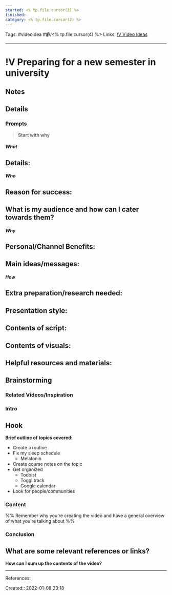 ```yaml
---
started: <% tp.file.cursor(3) %>
finished:
category: <% tp.file.cursor(2) %>
---
```

Tags: #videoidea #📹/<% tp.file.cursor(4) %>
Links: [!V Video Ideas](!V%20Video%20Ideas)
___
# !V Preparing for a new semester in university
## Notes
## Details
### Prompts
> **Start with why**
##### What
**Details:**
- 
##### Who
**Reason for success:**
- 

**What is my audience and how can I cater towards them?**
- 
##### Why
**Personal/Channel Benefits:**
- 

**Main ideas/messages:**
- 

##### How
**Extra preparation/research needed:**
- 

**Presentation style:**
- 

**Contents of script:**
- 

**Contents of visuals:**
- 

**Helpful resources and materials:**
- 

## Brainstorming
### Related Videos/Inspiration

### Intro
**Hook**
- 

**Brief outline of topics covered:**
- Create a routine
- Fix my sleep schedule
	- Melatonin
- Create course notes on the topic
- Get organized
	- Todoist
	- Toggl track
	- Google calendar
- Look for people/communities
### Content
%% Remember why you're creating the video and have a general overview of what you're talking about %%
### Conclusion
**What are some relevant references or links?**
- 

**How can I sum up the contents of the video?**
___
References:

Created:: 2022-01-08 23:18
